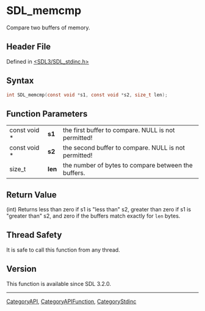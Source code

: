 # SDL_memcmp

Compare two buffers of memory.

## Header File

Defined in [<SDL3/SDL_stdinc.h>](https://github.com/libsdl-org/SDL/blob/main/include/SDL3/SDL_stdinc.h)

## Syntax

```c
int SDL_memcmp(const void *s1, const void *s2, size_t len);
```

## Function Parameters

|              |         |                                                      |
| ------------ | ------- | ---------------------------------------------------- |
| const void * | **s1**  | the first buffer to compare. NULL is not permitted!  |
| const void * | **s2**  | the second buffer to compare. NULL is not permitted! |
| size_t       | **len** | the number of bytes to compare between the buffers.  |

## Return Value

(int) Returns less than zero if s1 is "less than" s2, greater than zero if
s1 is "greater than" s2, and zero if the buffers match exactly for `len`
bytes.

## Thread Safety

It is safe to call this function from any thread.

## Version

This function is available since SDL 3.2.0.





----
[CategoryAPI](CategoryAPI), [CategoryAPIFunction](CategoryAPIFunction), [CategoryStdinc](CategoryStdinc)

